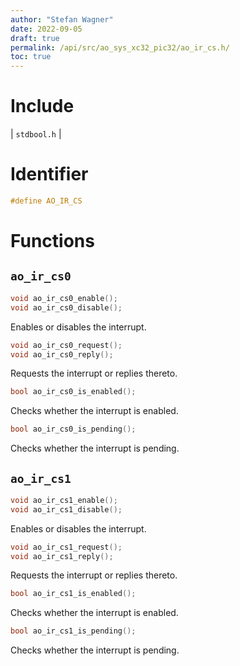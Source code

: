 ```yaml
---
author: "Stefan Wagner"
date: 2022-09-05
draft: true
permalink: /api/src/ao_sys_xc32_pic32/ao_ir_cs.h/
toc: true
---
```


# Include

| `stdbool.h` |

# Identifier

```c
#define AO_IR_CS
```

# Functions

## `ao_ir_cs0`

```c
void ao_ir_cs0_enable();
void ao_ir_cs0_disable();
```

Enables or disables the interrupt.

```c
void ao_ir_cs0_request();
void ao_ir_cs0_reply();
```

Requests the interrupt or replies thereto.

```c
bool ao_ir_cs0_is_enabled();
```

Checks whether the interrupt is enabled.

```c
bool ao_ir_cs0_is_pending();
```

Checks whether the interrupt is pending.

## `ao_ir_cs1`

```c
void ao_ir_cs1_enable();
void ao_ir_cs1_disable();
```

Enables or disables the interrupt.

```c
void ao_ir_cs1_request();
void ao_ir_cs1_reply();
```

Requests the interrupt or replies thereto.

```c
bool ao_ir_cs1_is_enabled();
```

Checks whether the interrupt is enabled.

```c
bool ao_ir_cs1_is_pending();
```

Checks whether the interrupt is pending.
